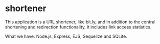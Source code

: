 # shortener
This application is a URL shortener, like bit.ly, and in addition to the central shortening and redirection functionality, it includes link access statistics.  

What we have: Node.js, Express, EJS, Sequelize and SQLite.
